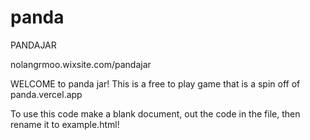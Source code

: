 # panda
PANDAJAR

nolangrmoo.wixsite.com/pandajar

WELCOME to panda jar! This is a free to play game that is a spin off of panda.vercel.app

To use this code make a blank document, out the code in the file, then rename it to example.html!

